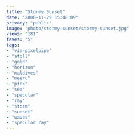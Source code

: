 ```yaml
---
title: "Stormy Sunset"
date: "2008-11-29 15:48:09"
privacy: "public"
image: "photo/stormy-sunset/stormy-sunset.jpg"
views: "181"
faves: "5"
tags:
- "via-pixelpipe"
- "atoll"
- "gold"
- "horizon"
- "maldives"
- "meeru"
- "pink"
- "sea"
- "specular"
- "ray"
- "storm"
- "sunset"
- "waves"
- "specular ray"
---
```

<a href="/photos/2008/11/30/stormy-sunset"></a>
